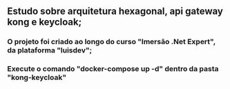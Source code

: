 
## Estudo sobre arquitetura hexagonal, api gateway kong e keycloak;
### O projeto foi criado ao longo do curso "Imersão .Net Expert", da plataforma "luisdev";
### Execute o comando "docker-compose up -d" dentro da pasta "kong-keycloak"
